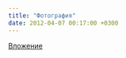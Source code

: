 ```yaml
---
title: "Фотография"
date: 2012-04-07 00:17:00 +0300
---
```



[Вложение](https://vk.com/photo41076938_282278203)
